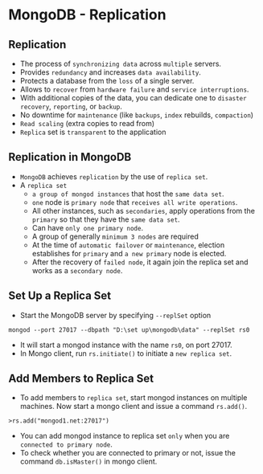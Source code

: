 # MongoDB - Replication
## Replication
- The process of `synchronizing data` across `multiple` servers.
- Provides `redundancy` and increases `data availability`.
- Protects a database from the `loss` of a single server.
- Allows to `recover` from `hardware failure` and `service interruptions`.
- With additional copies of the data, you can dedicate one to `disaster recovery`, `reporting`, or `backup`.
- No downtime for `maintenance` (like `backups`, `index` rebuilds, `compaction`)
- `Read scaling` (extra copies to read from)
- `Replica` set is `transparent` to the application
## Replication in MongoDB
- `MongoDB` achieves `replication` by the use of `replica set`.
- A `replica set`
    - `a group of mongod instances` that host the `same data set`.
    - `one` node is `primary node` that `receives all write operations`.
    - All other instances, such as `secondaries`, apply operations from the `primary` so that they have the `same data set`. 
    - Can have `only one primary node`.
    - A group of generally `minimum 3 nodes` are required
    - At the time of `automatic failover` or `maintenance`, election establishes for `primary` and `a new primary` node is elected.
    - After the recovery of `failed node`, it again join the replica set and works as a `secondary node`.
## Set Up a Replica Set
- Start the MongoDB server by specifying `--replSet` option
```
mongod --port 27017 --dbpath "D:\set up\mongodb\data" --replSet rs0
```
- It will start a mongod instance with the name `rs0`, on port 27017.
- In Mongo client, run `rs.initiate()` to initiate a `new replica set`.
## Add Members to Replica Set
- To add members to `replica set`, start mongod instances on multiple machines. Now start a mongo client and issue a command `rs.add()`.
```
>rs.add("mongod1.net:27017")
```
- You can add mongod instance to replica set `only` when you are `connected to primary node`. 
- To check whether you are connected to primary or not, issue the command `db.isMaster()` in mongo client.